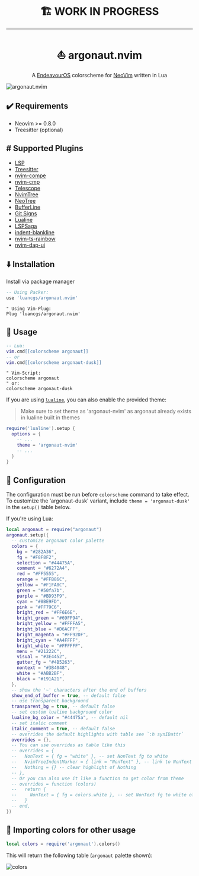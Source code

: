 <h1 align="center">🏗️ WORK IN PROGRESS</h1>

---

<h1 align="center">⛵ argonaut.nvim</h1>

<p align="center">A <a href="https://endeavouros.com/">EndeavourOS</a> colorscheme for <a href="https://neovim.io/">NeoVim</a> written in Lua</p>

![argonaut.nvim](./assets/showcase.png)

## ✔️ Requirements

- Neovim >= 0.8.0
- Treesitter (optional)

## #️ Supported Plugins

- [LSP](https://github.com/neovim/nvim-lspconfig)
- [Treesitter](https://github.com/nvim-treesitter/nvim-treesitter)
- [nvim-compe](https://github.com/hrsh7th/nvim-compe)
- [nvim-cmp](https://github.com/hrsh7th/nvim-cmp)
- [Telescope](https://github.com/nvim-telescope/telescope.nvim)
- [NvimTree](https://github.com/kyazdani42/nvim-tree.lua)
- [NeoTree](https://github.com/nvim-neo-tree/neo-tree.nvim)
- [BufferLine](https://github.com/akinsho/nvim-bufferline.lua)
- [Git Signs](https://github.com/lewis6991/gitsigns.nvim)
- [Lualine](https://github.com/hoob3rt/lualine.nvim)
- [LSPSaga](https://github.com/glepnir/lspsaga.nvim)
- [indent-blankline](https://github.com/lukas-reineke/indent-blankline.nvim)
- [nvim-ts-rainbow](https://github.com/p00f/nvim-ts-rainbow)
- [nvim-dap-ui](https://github.com/rcarriga/nvim-dap-ui)

## ⬇️ Installation

Install via package manager

```lua
-- Using Packer:
use 'luancgs/argonaut.nvim'
```

```vim
" Using Vim-Plug:
Plug 'luancgs/argonaut.nvim'
```

## 🚀 Usage

```lua
-- Lua:
vim.cmd[[colorscheme argonaut]]
-- or
vim.cmd[[colorscheme argonaut-dusk]]
```

```vim
" Vim-Script:
colorscheme argonaut
" or:
colorscheme argonaut-dusk
```

If you are using [`lualine`](https://github.com/hoob3rt/lualine.nvim), you can also enable the provided theme:

> Make sure to set theme as 'argonaut-nvim' as argonaut already exists in lualine built in themes

```lua
require('lualine').setup {
  options = {
    -- ...
    theme = 'argonaut-nvim'
    -- ...
  }
}
```

## 🔧 Configuration

The configuration must be run before `colorscheme` command to take effect.
To customize the 'argonaut-dusk' variant, include `theme = 'argonaut-dusk'` in the `setup()` table below.

If you're using Lua:

```lua
local argonaut = require("argonaut")
argonaut.setup({
  -- customize argonaut color palette
  colors = {
    bg = "#282A36",
    fg = "#F8F8F2",
    selection = "#44475A",
    comment = "#6272A4",
    red = "#FF5555",
    orange = "#FFB86C",
    yellow = "#F1FA8C",
    green = "#50fa7b",
    purple = "#BD93F9",
    cyan = "#8BE9FD",
    pink = "#FF79C6",
    bright_red = "#FF6E6E",
    bright_green = "#69FF94",
    bright_yellow = "#FFFFA5",
    bright_blue = "#D6ACFF",
    bright_magenta = "#FF92DF",
    bright_cyan = "#A4FFFF",
    bright_white = "#FFFFFF",
    menu = "#21222C",
    visual = "#3E4452",
    gutter_fg = "#4B5263",
    nontext = "#3B4048",
    white = "#ABB2BF",
    black = "#191A21",
  },
  -- show the '~' characters after the end of buffers
  show_end_of_buffer = true, -- default false
  -- use transparent background
  transparent_bg = true, -- default false
  -- set custom lualine background color
  lualine_bg_color = "#44475a", -- default nil
  -- set italic comment
  italic_comment = true, -- default false
  -- overrides the default highlights with table see `:h synIDattr`
  overrides = {},
  -- You can use overrides as table like this
  -- overrides = {
  --   NonText = { fg = "white" }, -- set NonText fg to white
  --   NvimTreeIndentMarker = { link = "NonText" }, -- link to NonText highlight
  --   Nothing = {} -- clear highlight of Nothing
  -- },
  -- Or you can also use it like a function to get color from theme
  -- overrides = function (colors)
  --   return {
  --     NonText = { fg = colors.white }, -- set NonText fg to white of theme
  --   }
  -- end,
})
```

## 🎨 Importing colors for other usage

```lua
local colors = require('argonaut').colors()
```

This will return the following table (`argonaut` palette shown):

![colors](./assets/colors.png)
